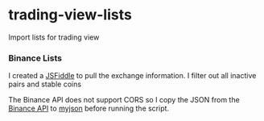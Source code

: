 # trading-view-lists

Import lists for trading view

### Binance Lists
<p>
  I created a <a href="https://jsfiddle.net/ze2tuwd7/7/">JSFiddle</a> to pull the exchange information.
  I filter out all inactive pairs and stable coins
</p>
<p>
  The Binance API does not support CORS so I copy the JSON from the <a href="https://api.binance.com/api/v1/exchangeInfo">Binance API</a>
  to <a href="https://api.myjson.com/bins/15cg2q">myjson</a> before running the script.
</p>
